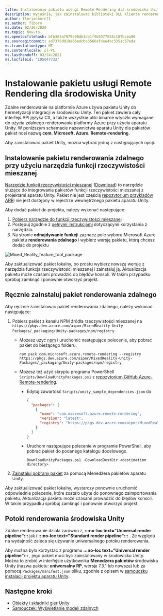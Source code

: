 ```yaml
---
title: Instalowanie pakietu usługi Remote Rendering dla środowiska Unity
description: Wyjaśnia, jak zainstalować biblioteki DLL klienta renderowania zdalnego dla aparatu Unity
author: florianborn71
ms.author: flborn
ms.date: 02/26/2020
ms.topic: how-to
ms.openlocfilehash: bfb383a7079e98db1db1f9b5077558c187bcea96
ms.sourcegitcommit: ed7376d919a66edcba3566efdee4bc3351c57eda
ms.translationtype: MT
ms.contentlocale: pl-PL
ms.lasthandoff: 03/24/2021
ms.locfileid: "105047732"
---
```

# <a name="install-the-remote-rendering-package-for-unity"></a>Instalowanie pakietu usługi Remote Rendering dla środowiska Unity

Zdalne renderowanie na platformie Azure używa pakietu Unity do hermetyzacji integracji w środowisku Unity.
Ten pakiet zawiera cały interfejs API języka C#, a także wszystkie pliki binarne wtyczki wymagane do użycia zdalnego renderowania platformy Azure przy użyciu aparatu Unity.
W poniższym schemacie nazewnictwa aparatu Unity dla pakietów pakiet nosi nazwę **com. Microsoft. Azure. Remote-rendering**.

Aby zainstalować pakiet Unity, można wybrać jedną z następujących opcji.

## <a name="install-remote-rendering-package-using-the-mixed-reality-feature-tool"></a>Instalowanie pakietu renderowania zdalnego przy użyciu narzędzia funkcji rzeczywistości mieszanej

[Narzędzie funkcji rzeczywistości mieszanej](/windows/mixed-reality/develop/unity/welcome-to-mr-feature-tool) ([Download](https://aka.ms/mrfeaturetool)) to narzędzie służące do integrowania pakietów funkcji rzeczywistości mieszanej z projektami aparatu Unity. Pakiet nie jest częścią [repozytorium przykładów ARR](https://github.com/Azure/azure-remote-rendering)i nie jest dostępny w rejestrze wewnętrznego pakietu aparatu Unity.

Aby dodać pakiet do projektu, należy wykonać następujące:
1. [Pobierz narzędzie do funkcji rzeczywistości mieszanej](https://aka.ms/mrfeaturetool)
1. Postępuj zgodnie z [pełnymi instrukcjami](/windows/mixed-reality/develop/unity/welcome-to-mr-feature-tool) dotyczącymi korzystania z narzędzia.
1. Na stronie **odnajdywanie funkcji** zaznacz pole wyboru Microsoft Azure pakietu **renderowania zdalnego** i wybierz wersję pakietu, którą chcesz dodać do projektu

![Mixed_Reality_feature_tool_package](media/mixed-reality-feature-tool-package.png)

Aby zaktualizować pakiet lokalny, po prostu wybierz nowszą wersję z narzędzia funkcja rzeczywistości mieszanej i zainstaluj ją. Aktualizacja pakietu może czasami prowadzić do błędów konsoli. W takim przypadku spróbuj zamknąć i ponownie otworzyć projekt.

## <a name="install-remote-rendering-package-manually"></a>Ręcznie zainstaluj pakiet renderowania zdalnego

Aby ręcznie zainstalować pakiet renderowania zdalnego, należy wykonać następujące:

1. Pobierz pakiet z kanału NPM źródła rzeczywistości mieszanej na `https://pkgs.dev.azure.com/aipmr/MixedReality-Unity-Packages/_packaging/Unity-packages/npm/registry` .
    * Możesz użyć [npm](https://www.npmjs.com/get-npm) i uruchomić następujące polecenie, aby pobrać pakiet do bieżącego folderu.
      ```
      npm pack com.microsoft.azure.remote-rendering --registry https://pkgs.dev.azure.com/aipmr/MixedReality-Unity-Packages/_packaging/Unity-packages/npm/registry
      ```

    * Możesz też użyć skryptu programu PowerShell `Scripts/DownloadUnityPackages.ps1` z [repozytorium GitHub Azure-Remote-rendering](https://github.com/Azure/azure-remote-rendering).
        * Edytuj zawartość `Scripts/unity_sample_dependencies.json` do
          ```json
          {
            "packages": [
              {
                "name": "com.microsoft.azure.remote-rendering", 
                "version": "latest", 
                "registry": "https://pkgs.dev.azure.com/aipmr/MixedReality-Unity-Packages/_packaging/Unity-packages/npm/registry"
              }
            ]
          }
          ```

        * Uruchom następujące polecenie w programie PowerShell, aby pobrać pakiet do podanego katalogu docelowego.
          ```
          DownloadUnityPackages.ps1 -DownloadDestDir <destination directory>
          ```

1. [Zainstaluj pobrany pakiet](https://docs.unity3d.com/Manual/upm-ui-tarball.html) za pomocą Menedżera pakietów aparatu Unity.

Aby zaktualizować pakiet lokalny, wystarczy ponownie uruchomić odpowiednie polecenie, które zostało użyte do ponownego zaimportowania pakietu. Aktualizacja pakietu może czasami prowadzić do błędów konsoli. W takim przypadku spróbuj zamknąć i ponownie otworzyć projekt.

## <a name="unity-render-pipelines"></a>Potoki renderowania środowiska Unity

Zdalne renderowanie działa zarówno z, **:::no-loc text="Universal render pipeline":::** jak i **:::no-loc text="Standard render pipeline":::** . Ze względu na wydajność zaleca się używanie uniwersalnego potoku renderowania.

Aby można było korzystać z programu **:::no-loc text="Universal render pipeline":::** , jego pakiet musi być zainstalowany w środowisku Unity. Można to zrobić w interfejsie użytkownika **Menedżera pakietów** środowiska Unity (nazwa pakietu: **uniwersalny RP**, wersja 7.3.1 lub nowsza) lub za pomocą `Packages/manifest.json` pliku, zgodnie z opisem w [samouczku instalacji projektu aparatu Unity](../../tutorials/unity/view-remote-models/view-remote-models.md#include-the-azure-remote-rendering-package).

## <a name="next-steps"></a>Następne kroki

* [Obiekty i składniki gier Unity](objects-components.md)
* [Samouczek: Wyświetlanie modeli zdalnych](../../tutorials/unity/view-remote-models/view-remote-models.md)